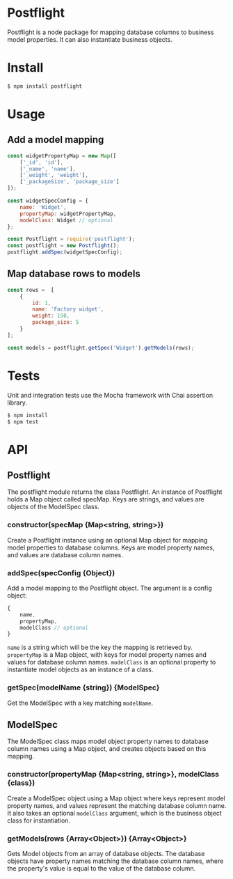 # Postflight

Postflight is a node package for mapping database columns to business model properties. It can also instantiate business objects. 

# Install

```bash
$ npm install postflight
```

# Usage

## Add a model mapping
```javascript
const widgetPropertyMap = new Map([
    ['_id', 'id'],
    ['_name', 'name'],
    ['_weight', 'weight'],
    ['_packageSize', 'package_size']
]);

const widgetSpecConfig = {
    name: 'Widget',
    propertyMap: widgetPropertyMap,
    modelClass: Widget // optional
};

const Postflight = require('postflight');
const postflight = new Postflight();
postflight.addSpec(widgetSpecConfig);
```

## Map database rows to models

```javascript
const rows =  [
    {
        id: 1,
        name: 'Factory widget',
        weight: 150,
        package_size: 5
    }
];

const models = postflight.getSpec('Widget').getModels(rows);

```

# Tests

Unit and integration tests use the Mocha framework with Chai assertion library.

```bash
$ npm install
$ npm test
```

# API

## Postflight

The postflight module returns the class Postflight. An instance of Postflight holds a Map object called specMap. Keys are strings, and values are objects of the ModelSpec class.

### constructor(specMap {Map<string, string>})

Create a Postflight instance using an optional Map object for mapping model properties to database columns. Keys are model property names, and values are database column names.

### addSpec(specConfig {Object})

Add a model mapping to the Postflight object. The argument is a config object:

```javascript
{
    name,
    propertyMap,
    modelClass // optional
}
```

`name` is a string which will be the key the mapping is retrieved by.
`propertyMap` is a Map object, with keys for model property names and values for database column names.
`modelClass` is an optional property to instantiate model objects as an instance of a class.

### getSpec(modelName {string}) {ModelSpec}

Get the ModelSpec with a key matching `modelName`.

## ModelSpec

The ModelSpec class maps model object property names to database column names using a Map object, and creates objects based on this mapping.

### constructor(propertyMap {Map<string, string>}, modelClass {class})

Create a ModelSpec object using a Map object where keys represent model property names, and values represent the matching database column name. It also takes an optional `modelClass` argument, which is the business object class for instantiation.

### getModels(rows {Array\<Object\>}) {Array\<Object\>}

Gets Model objects from an array of database objects. The database objects have property names matching the database column names, where the property's value is equal to the value of the database column.